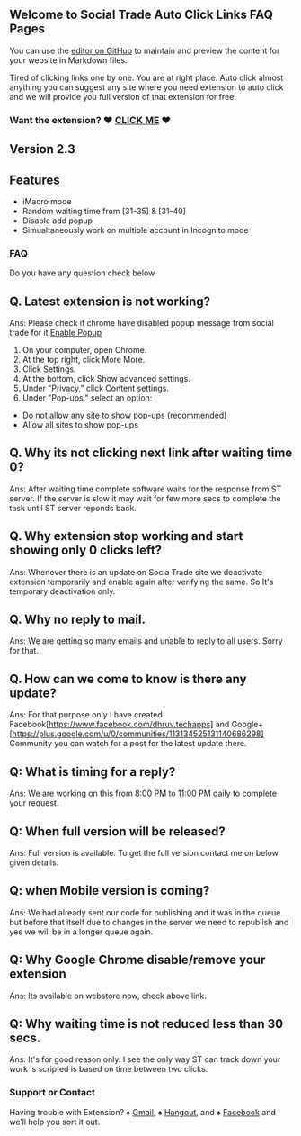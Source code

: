 ## Welcome to Social Trade Auto Click Links FAQ Pages

You can use the [editor on GitHub](https://github.com/Dhruv-Techapps/ST_FAQ/edit/master/README.md) to maintain and preview the content for your website in Markdown files.

Tired of clicking links one by one. You are at right place. Auto click almost anything you can suggest any site where you need extension to auto click and we will provide you full version of that extension for free.

### Want the extension? ♥ [CLICK ME](https://goo.gl/PAZ47v) ♥

## Version 2.3

## Features
- iMacro mode
- Random waiting time from [31-35] & [31-40]
- Disable add popup
- Simualtaneously work on multiple account in Incognito mode

### FAQ

Do you have any question check below

## Q. Latest extension is not working? 
Ans: Please check if chrome have disabled popup message from social trade for it.[Enable Popup](https://support.google.com/chrome/answer/95472?co=GENIE.Platform%3DDesktop&hl=en)
1. On your computer, open Chrome.
2. At the top right, click More More.
3. Click Settings.
4. At the bottom, click Show advanced settings.
5. Under "Privacy," click Content settings.
6. Under "Pop-ups," select an option:
  - Do not allow any site to show pop-ups (recommended)
  - Allow all sites to show pop-ups 


## Q. Why its not clicking next link after waiting time 0?
Ans: After waiting time complete software waits for the response from ST server. If the server is slow it may wait for few more secs to complete the task until ST server reponds back.

## Q. Why extension stop working and start showing only 0 clicks left? 
Ans: Whenever there is an update on Socia Trade site we deactivate extension temporarily and enable again after verifying the same. So It's temporary deactivation only.

## Q. Why no reply to mail.
Ans: We are getting so many emails and unable to reply to all users. Sorry for that.

## Q. How can we come to know is there any update?
Ans: For that purpose only I have created Facebook[https://www.facebook.com/dhruv.techapps] and Google+[https://plus.google.com/u/0/communities/113134525131140686298] Community you can watch for a post for the latest update there.

## Q: What is timing for a reply?
Ans: We are working on this from 8:00 PM to 11:00 PM daily to complete your request.

## Q: When full version will be released?
Ans: Full version is available. To get the full version contact me on below given details.

## Q: when Mobile version is coming?
Ans: We had already sent our code for publishing and it was in the queue but before that itself due to changes in the server we need to republish and yes we will be in a longer queue again.

## Q: Why Google Chrome disable/remove your extension
Ans: Its available on webstore now, check above link. 

## Q: Why waiting time is not reduced less than 30 secs.
Ans: It's for good reason only. I see the only way ST can track down your work is scripted is based on time between two clicks.

### Support or Contact

Having trouble with Extension?
♠ [Gmail](mailto:dhruv.techapps@gmail.com), 
♠ [Hangout](dhruv.techapps@gmail.com), and
♠ [Facebook](https://www.facebook.com/dhruv.techapps) and we’ll help you sort it out.
